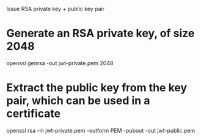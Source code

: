 Issue RSA private key + public key pair
# Generate an RSA private key, of size 2048
openssl genrsa -out jwt-private.pem 2048
# Extract the public key from the key pair, which can be used in a certificate
openssl rsa -in jwt-private.pem -outform PEM -pubout -out jwt-public.pem